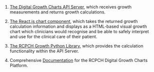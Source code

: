 1. [The Digital Growth Charts API Server](../../products/api-server.md), which receives growth measurements and returns growth calculations.

1. [The React.js chart component](../../products/react-component.md), which takes the returned growth calculation information and displays as a HTML-based visual growth chart which clinicians would recognise and be able to safely interpret and use for the clinical care of their patient.

1. [The RCPCH Growth Python Library](../../products/python-library.md), which provides the calculation functionality within the API Server.

1. Comprehensive [Documentation](../../index.md) for the RCPCH Digital Growth Charts Platform.
